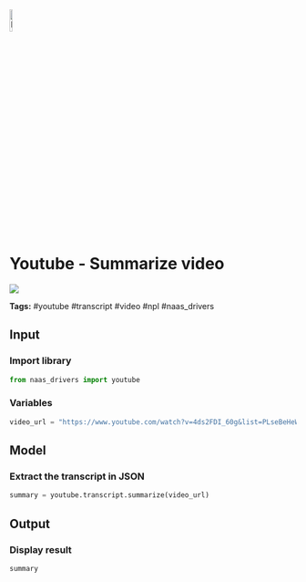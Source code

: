 <img width="10%" alt="Naas" src="https://landen.imgix.net/jtci2pxwjczr/assets/5ice39g4.png?w=160"/>

# Youtube - Summarize video
<a href="https://app.naas.ai/user-redirect/naas/downloader?url=https://raw.githubusercontent.com/jupyter-naas/awesome-notebooks/master/Youtube/Youtube_Summarize_video.ipynb" target="_parent"><img src="https://naasai-public.s3.eu-west-3.amazonaws.com/open_in_naas.svg"/></a>

**Tags:** #youtube #transcript #video #npl #naas_drivers

## Input

### Import library


```python
from naas_drivers import youtube
```

### Variables


```python
video_url = "https://www.youtube.com/watch?v=4ds2FDI_60g&list=PLseBeHeWM4DHat4s5W2OeetaPB3sN2oTL&index=7"
```

## Model

### Extract the transcript in JSON


```python
summary = youtube.transcript.summarize(video_url)
```

## Output

### Display result


```python
summary
```
